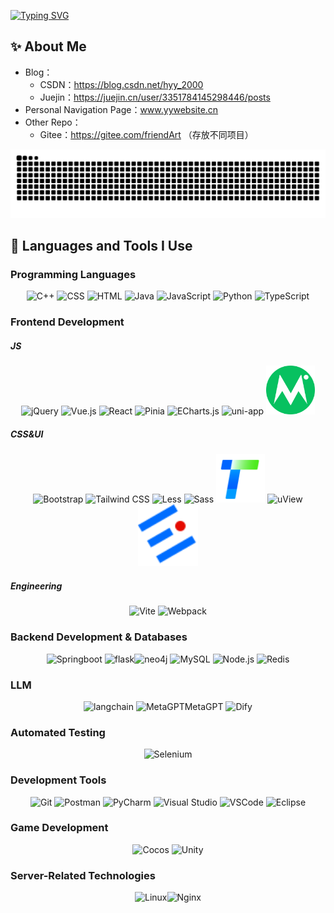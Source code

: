 
<!-- https://git.io/typing-svg -->
<a href="#"><img src="https://readme-typing-svg.demolab.com?font=Fira+Code&size=26&pause=1000&center=true&vCenter=true&random=true&width=768&height=100&lines=Welcome+to+YY's+Page.+;Have+a+nice+day~" alt="Typing SVG" /></a>

<h2>✨ About Me</h2>

- Blog：
  - CSDN：https://blog.csdn.net/hyy_2000
  - Juejin：https://juejin.cn/user/3351784145298446/posts
- Personal Navigation Page：www.yywebsite.cn  
- Other Repo：
  - Gitee：https://gitee.com/friendArt （存放不同项目）

<!-- Snake Code Contribution Map 贪吃蛇代码贡献图 -->
![亮色](https://raw.githubusercontent.com/YYForReal/YYForReal/output/github-contribution-grid-snake.svg)

<!-- Snake Code Contribution Map 贪吃蛇代码贡献图
![暗色](https://raw.githubusercontent.com/YYForReal/YYForReal/output/github-contribution-grid-snake-dark.svg)
-->

<h2>🚀 Languages and Tools I Use</h2>

<h3>Programming Languages</h3>
<p align="center">
  <img src="https://skillicons.dev/icons?i=cpp" alt="C++" title="C++" width='54' />
  <img src="https://skillicons.dev/icons?i=css" alt="CSS" title="CSS" width='75' />
  <img src="https://skillicons.dev/icons?i=html" alt="HTML" title="HTML" width='96' />
  <img src="https://skillicons.dev/icons?i=java" alt="Java" title="Java" width='48' />
  <img src="https://skillicons.dev/icons?i=js" alt="JavaScript" title="JavaScript" width='96' />
  <img src="https://skillicons.dev/icons?i=py" alt="Python" title="Python" width='78' />
  <img src="https://skillicons.dev/icons?i=ts" alt="TypeScript" title="TypeScript" width='48' />
</p>

<h3>Frontend Development</h3>
<h5>JS</h5>
<p align="center">
  <img src="https://skillicons.dev/icons?i=jquery" alt="jQuery" title="jQuery" width='48' />
  <img src="https://skillicons.dev/icons?i=vue" alt="Vue.js" title="Vue.js" width='90' />
  <img src="https://skillicons.dev/icons?i=react" alt="React" title="React" width='54' />
  <img src="https://pinia.vuejs.org/logo.svg" alt="Pinia" title="Pinia" width='48' />
  <img src="https://echarts.apache.org/zh/images/favicon.png" alt="ECharts.js" title="ECharts.js" width='54' />
  <img src="https://qiniu-web-assets.dcloud.net.cn/unidoc/zh/icon.png" alt="uni-app" title="uni-app" width='48' />
  <!--<img src="https://omi.cdn-go.cn/admin/latest/home/omi.svg" alt="OMI" title="OMI" width='78' />-->
  <img src="./img/omi.svg" alt="OMI" title="OMI" width='78' />
  
</p>

<h5>CSS&UI</h5>
<p align="center">
  <img src="https://skillicons.dev/icons?i=bootstrap" alt="Bootstrap" title="Bootstrap" width='54' />
  <img src="https://skillicons.dev/icons?i=tailwind" alt="Tailwind CSS" title="Tailwind CSS" width='60' />
  <img src="https://skillicons.dev/icons?i=less" alt="Less" title="Less" width='48' />
  <img src="https://skillicons.dev/icons?i=sass" alt="Sass" title="Sass" width='48' />
  <!--<img src="https://cdc.cdn-go.cn/tdc/latest/images/tdesign.svg" alt="TDesign" title="TDesign" width='78' />-->
    <img src="./img/tdesign.svg" alt="TDesign" title="TDesign" width='78' />

  <img src="https://uviewui.com/common/logo.png" alt="uView" title="uView" width='54' />
  <img src="https://raw.githubusercontent.com/ElemeFE/element/dev/examples/assets/images/element-logo-small.svg" alt="Element UI" title="Element UI & Plus" width='96' /></p>

<h5>Engineering</h5>
<p align="center">
  <img src="https://skillicons.dev/icons?i=vite" alt="Vite" title="Vite" width='48' />
  <img src="https://skillicons.dev/icons?i=webpack" alt="Webpack" title="Webpack" width='60' />
</p>

<h3>Backend Development & Databases</h3>
<p align="center">
  <img src="https://skillicons.dev/icons?i=spring" alt="Springboot" title="Springboot" width='50' />
  <img src="https://skillicons.dev/icons?i=flask" alt="flask" title="flask" width='50' /><img src="https://neo4j.com/favicon-32x32.png" alt="neo4j" title="neo4j" width='64' />
  <img src="https://skillicons.dev/icons?i=mysql" alt="MySQL" title="MySQL" width='56' />
  <img src="https://skillicons.dev/icons?i=nodejs" alt="Node.js" title="Node.js" width='48' />
  <img src="https://skillicons.dev/icons?i=redis" alt="Redis" title="Redis" width='64' />
</p>

<h3>LLM</h3>
<p align="center">
  <img src="https://python.langchain.com/v0.2/img/brand/wordmark.png" alt="langchain" title="langchain" width='165' />
  <img src="https://docs.deepwisdom.ai/main/logo-dark.svg" alt="MetaGPT" title="MetaGPT" width='75' />MetaGPT
  <img src="https://cloud.dify.ai/logo/logo-site.png" alt="Dify" title="Dify" width='75' />
  
</p>

<h3>Automated Testing</h3><p align="center"><img src="https://skillicons.dev/icons?i=selenium" alt="Selenium" title="Selenium" width='85' /></p>

<h3>Development Tools</h3>
<p align="center">
  <img src="https://skillicons.dev/icons?i=git" alt="Git" title="Git" width='48' />
  <img src="https://skillicons.dev/icons?i=postman" alt="Postman" title="Postman" width='60' />  
  <img src="https://skillicons.dev/icons?i=pycharm" alt="PyCharm" title="PyCharm" width='48' />
  <img src="https://skillicons.dev/icons?i=visualstudio" alt="Visual Studio" title="Visual Studio" width='48' />
  <img src="https://skillicons.dev/icons?i=vscode" alt="VSCode" title="VSCode" width='96' /> 
  <img src="https://skillicons.dev/icons?i=eclipse" alt="Eclipse" title="Eclipse" width='48' /> 
    </p>

<h3>Game Development</h3><p align="center">
  <img src="https://docs.cocos2d-x.org/api-ref/cplusplus/V3.17/cocos2dx_portrait.png" alt="Cocos" title="Cocos2dx & Cocos creator" width='75' />

  <img src="https://skillicons.dev/icons?i=unity" alt="Unity" title="Unity" width='48' />
</p>

<h3>Server-Related Technologies</h3><p align="center">  <img src="https://skillicons.dev/icons?i=linux" alt="Linux" title="Linux" width='78' /><img src="https://skillicons.dev/icons?i=nginx" alt="Nginx" title="Nginx" width='48' />  </p>








<!--
**YYForReal/YYForReal** is a ✨ _special_ ✨ repository because its `README.md` (this file) appears on your GitHub profile.
Here are some ideas to get you started:
- 🔭 I’m currently working on ...
- 🌱 I’m currently learning ...
- 👯 I’m looking to collaborate on ...
- 🤔 I’m looking for help with ...
- 💬 Ask me about ...
- 📫 How to reach me: ...
- 😄 Pronouns: ...
- ⚡ Fun fact: ...
-->
